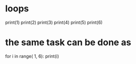 # loops
print(1)
print(2)
print(3)
print(4)
print(5)
print(6)

# the same task can be done as 
for i in range( 1, 6):
  print(i) 
